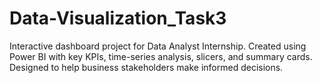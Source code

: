 # Data-Visualization_Task3
Interactive dashboard project for Data Analyst Internship. Created using Power BI with key KPIs, time-series analysis, slicers, and summary cards. Designed to help business stakeholders make informed decisions.

